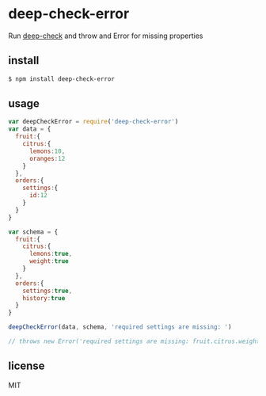 # deep-check-error

Run [deep-check](https://github.com/binocarlos/deep-check) and throw and Error for missing properties

## install

```bash
$ npm install deep-check-error
```

## usage

```javascript
var deepCheckError = require('deep-check-error')
var data = {
  fruit:{
    citrus:{
      lemons:10,
      oranges:12
    }
  },
  orders:{
    settings:{
      id:12
    }
  }
}

var schema = {
  fruit:{
    citrus:{
      lemons:true,
      weight:true
    }
  },
  orders:{
    settings:true,
    history:true
  }
}

deepCheckError(data, schema, 'required settings are missing: ')

// throws new Error('required settings are missing: fruit.citrus.weight, orders.history']
```

## license

MIT